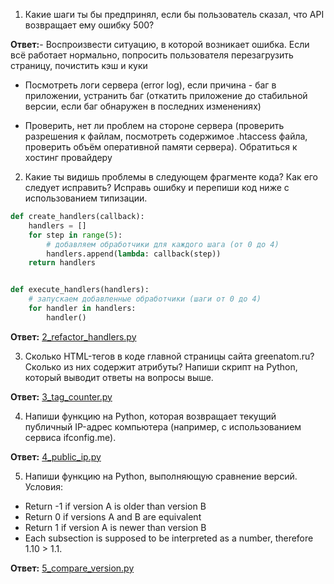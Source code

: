 1. Какие шаги ты бы предпринял, если бы пользователь сказал, что API возвращает ему ошибку 500?

**Ответ:**- Воспроизвести ситуацию, в которой возникает ошибка. Если всё работает нормально, попросить пользователя перезагрузить страницу, почистить кэш и куки

- Посмотреть логи сервера (error log), если причина - баг в приложении, устранить баг (откатить приложение до стабильной версии, если баг обнаружен в последних изменениях)

- Проверить, нет ли проблем на стороне сервера (проверить разрешения к файлам, посмотреть содержимое .htaccess файла, проверить объём оперативной памяти сервера). Обратиться к хостинг провайдеру


2. Какие ты видишь проблемы в следующем фрагменте кода? Как его следует исправить? Исправь ошибку и перепиши код ниже с использованием типизации.

```python
def create_handlers(callback):
    handlers = []
    for step in range(5):
        # добавляем обработчики для каждого шага (от 0 до 4)
        handlers.append(lambda: callback(step))
    return handlers


def execute_handlers(handlers):
    # запускаем добавленные обработчики (шаги от 0 до 4)
    for handler in handlers:
        handler()
```

**Ответ:** [2_refactor_handlers.py]()

3. Сколько HTML-тегов в коде главной страницы сайта greenatom.ru? Сколько из них содержит атрибуты? Напиши скрипт на Python, который выводит ответы на вопросы выше.

**Ответ:** [3_tag_counter.py]()

4. Напиши функцию на Python, которая возвращает текущий публичный IP-адрес компьютера (например, с использованием сервиса ifconfig.me).

**Ответ:** [4_public_ip.py]()

5. Напиши функцию на Python, выполняющую сравнение версий. Условия:
- Return -1 if version A is older than version B
- Return 0 if versions A and B are equivalent
- Return 1 if version A is newer than version B
- Each subsection is supposed to be interpreted as a number, therefore 1.10 > 1.1.

**Ответ:** [5_compare_version.py]()